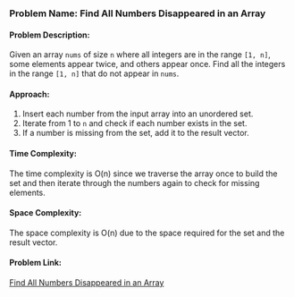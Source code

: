 ### Problem Name: Find All Numbers Disappeared in an Array

#### Problem Description:

Given an array `nums` of size `n` where all integers are in the range `[1, n]`, some elements appear twice, and others appear once. Find all the integers in the range `[1, n]` that do not appear in `nums`.

#### Approach:

1. Insert each number from the input array into an unordered set.
2. Iterate from 1 to `n` and check if each number exists in the set.
3. If a number is missing from the set, add it to the result vector.

#### Time Complexity:

The time complexity is O(n) since we traverse the array once to build the set and then iterate through the numbers again to check for missing elements.

#### Space Complexity:

The space complexity is O(n) due to the space required for the set and the result vector.

#### Problem Link:

[Find All Numbers Disappeared in an Array](https://leetcode.com/problems/find-all-numbers-disappeared-in-an-array/)
